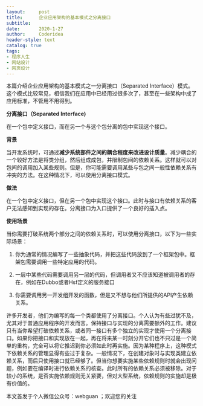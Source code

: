 ```yaml
---
layout:     post
title:      企业应用架构的基本模式之分离接口
subtitle:   
date:       2020-1-27
author:     Coderidea
header-style: text
catalog: true
tags:
- 程序人生
- 网站设计
- 网页设计
--- 
```

<p>本篇介绍企业应用架构的基本模式之一分离接口（Separated Interface）模式。这个模式比较常见，相信我们在应用中已经用过很多次了，甚至在一些架构中成了应用标准，不管用不用得到。</p>

<p><strong>分离接口（Separated Interface)</strong></p>

<p>在一个包中定义接口，而在另一个与这个包分离的包中实现这个接口。</p>

<p><strong>背景</strong></p>

<p>当开发系统时，可通过<strong>减少</strong><strong>系统部件之间的</strong><strong>耦合程度来改进设计质量</strong>。减少耦合的一个较好方法是将类分组，然后组成成包，并限制包间的依赖关系。这样就可以对包间的调用加入某些规则。但是，你可能需要调用某些与包之间一般性依赖关系有冲突的方法。在这种情况下，可以使用分离接口模式。</p>

<p><strong>做法</strong></p>

<p>在一个包中定义接口，但在另一个包中实现这个接口。此时与接口有依赖关系的客户无法感知到实现的存在。分离接口为入口提供了一个良好的插入点。</p>

<p><strong>使用场景</strong></p>

<p>当你需要打破系统两个部分之间的依赖关系时，可以使用分离接口，以下为一些实际场景：</p>

<ol><li>
	<p>你为通常的情况编写了一些抽象代码，并把这些代码放到了一个框架包中。框架包需要调用一些特定应用的代码。</p>
	</li>
	<li>
	<p>一层中某些代码需要调用另一层的代码，但调用者又不应该知道被调用者的存在，例如在Dubbo或者Hsf定义的服务接口</p>
	</li>
	<li>
	<p>你需要调用另一开发组开发的函数，但是又不想与他们所提供的API产生依赖关系。</p>
	</li>
</ol><p>许多开发者，他们为编写的每一个类都使用了分离接口。个人认为有些过犹不及，尤其对于普通应用程序的开发而言。保持接口与实现的分离需要额外的工作。建议只有当你希望打破依赖关系，或者同一接口有多个独立的实现才使用一个分离接口。如果你把接口和实现放在一起，再在将来某一时刻分开它们也不只过是一个简单的重构，完全可以将它推迟到你必须如此时再实施。因为某种程序上，这种模式下依赖关系的管理显得有些过于复杂。一般情况下，在创建对象时与实现类建立依赖关系，而后只使用接口就已经够了。但当你想要实施某些依赖规则时就会出现问题，例如要在编译时进行依赖关系的核查。此时所有的依赖关系必须被移除。对于较小的系统，是否实施依赖规则无关紧要，但对大型系统，依赖规则的实施却是极有价值的。</p>

<p>本文首发于个人微信公众号：webguan ；欢迎您的关注</p>

<p><img alt="" class="has" src="https://img-blog.csdn.net/20180825235533667?watermark/2/text/aHR0cHM6Ly9ibG9nLmNzZG4ubmV0L3RpYW55YXhpYW5n/font/5a6L5L2T/fontsize/400/fill/I0JBQkFCMA==/dissolve/70" /></p>

<p> </p>